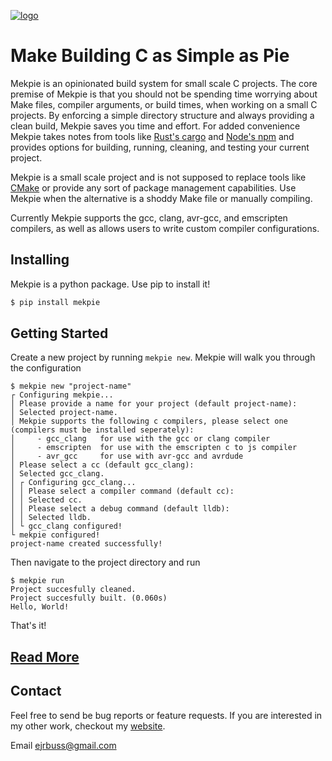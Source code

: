 [![logo](/resources/logo.svg)](https://ejrbuss.net/mekpie/)

# Make Building C as Simple as Pie

Mekpie is an opinionated build system for small scale C projects. The core premise of Mekpie is that you should not be spending time worrying about Make files, compiler arguments, or build times, when working on a small C projects. By enforcing a simple directory structure and always providing a clean build, Mekpie saves you time and effort. For added convenience Mekpie takes notes from tools like [Rust's cargo](https://doc.rust-lang.org/cargo/guide/index.html) and [Node's npm](https://www.npmjs.com/) and provides options for building, running, cleaning, and testing your current project.

Mekpie is a small scale project and is not supposed to replace tools like [CMake](https://cmake.org/) or provide any sort of package management capabilities. Use Mekpie when the alternative is a shoddy Make file or manually compiling.

Currently Mekpie supports the gcc, clang, avr-gcc, and emscripten compilers, as well as allows users to write custom compiler configurations.

## Installing

Mekpie is a python package. Use pip to install it!
```bash
$ pip install mekpie
```

## Getting Started

Create a new project by running `mekpie new`. Mekpie will walk you through the configuration
```
$ mekpie new "project-name"
┌ Configuring mekpie...
│ Please provide a name for your project (default project-name):
│ Selected project-name.
│ Mekpie supports the following c compilers, please select one (compilers must be installed seperately):
│     - gcc_clang   for use with the gcc or clang compiler
│     - emscripten  for use with the emscripten c to js compiler
│     - avr_gcc     for use with avr-gcc and avrdude
│ Please select a cc (default gcc_clang):
│ Selected gcc_clang.
│ ┌ Configuring gcc_clang...
│ │ Please select a compiler command (default cc):
│ │ Selected cc.
│ │ Please select a debug command (default lldb):
│ │ Selected lldb.
│ └ gcc_clang configured!
└ mekpie configured!
project-name created successfully!
```

Then navigate to the project directory and run
```
$ mekpie run
Project succesfully cleaned.
Project succesfully built. (0.060s)
Hello, World!
```

That's it!

## [Read More](https://ejrbuss.net/mekpie)

## Contact

Feel free to send be bug reports or feature requests. If you are interested in my other work, checkout my [website](https://ejrbuss.net).

Email ejrbuss@gmail.com
